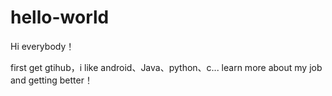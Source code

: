 # hello-world
Hi everybody！

first get gtihub，i like android、Java、python、c...
learn more about my job and getting better！
